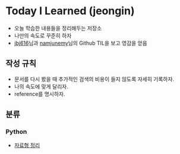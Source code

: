 # Today I Learned (jeongin)

- 오늘 학습한 내용들을 정리해두는 저장소
- 나만의 속도로 꾸준히 하자
- [jbj616](https://github.com/jbj616/TIL)님과 [namjunemy](https://github.com/namjunemy/TIL)님의 Github TIL을 보고 영감을 얻음



## 작성 규칙

- 문서를 다시 봤을 때 추가적인 검색의 비용이 들지 않도록 자세히 기록하자.
- 나의 속도에 맞게 달리자.
- reference를 명시하자.



## 분류

### Python

- [자료형 정리]([https://github.com/mywnajsldkf/TIL/blob/master/Python/%EC%9E%90%EB%A3%8C%ED%98%95.md](https://github.com/mywnajsldkf/TIL/blob/master/Python/자료형.md))